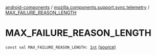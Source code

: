 [android-components](../index.md) / [mozilla.components.support.sync.telemetry](index.md) / [MAX_FAILURE_REASON_LENGTH](./-m-a-x_-f-a-i-l-u-r-e_-r-e-a-s-o-n_-l-e-n-g-t-h.md)

# MAX_FAILURE_REASON_LENGTH

`const val MAX_FAILURE_REASON_LENGTH: `[`Int`](https://kotlinlang.org/api/latest/jvm/stdlib/kotlin/-int/index.html) [(source)](https://github.com/mozilla-mobile/android-components/blob/master/components/support/sync-telemetry/src/main/java/mozilla/components/support/sync/telemetry/SyncTelemetry.kt#L16)